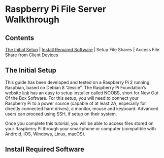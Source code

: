 # Raspberry Pi File Server Walkthrough

## Contents
[The Initial Setup](#the-initial-setup) | [Install Required Software](#install-required-software) | Setup File Shares | Access File Share from Client Devices

## The Initial Setup

This guide has been developed and tested on a Raspberry Pi 2 running Raspbian, based on Debian 8 “Jessie”. The Raspberry Pi Foundation’s website [link](https://www.raspberrypi.org/downloads/noobs/) has an easy to setup installer called NOOBS, short for New Out Of the Box Software. For this setup, you will need to connect your Raspberry Pi to a power source (capable of at least 2A, especially for directly connected hard drives), a monitor, mouse and keyboard. Advanced users can proceed using SSH, if setup on their system.

Once you complete this tutorial, you will be able to access files stored on your Raspberry Pi through your smartphone or computer (compatible with Android, iOS, Windows, Linux, macOS).

## Install Required Software
